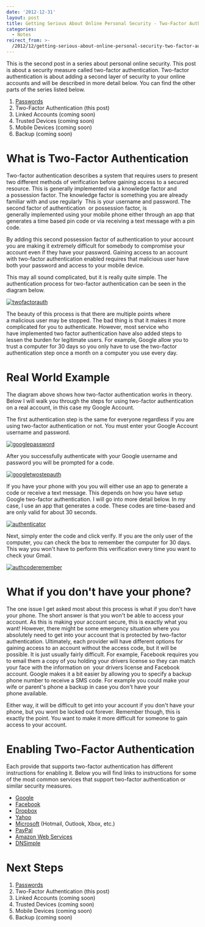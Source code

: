```yaml
---
date: '2012-12-31'
layout: post
title: Getting Serious About Online Personal Security - Two-Factor Authentication
categories:
  - Notes
reirect_from: >-
  /2012/12/getting-serious-about-online-personal-security-two-factor-authentication/
---
```


This is the second post in a series about personal online security. This post is about a security measure called two-factor authentication. Two-factor authentication is about adding a second layer of security to your online accounts and will be described in more detail below. You can find the other parts of the series listed below.

1. [Passwords](/2012/12/29/getting-serious-about-online-personal-security-passwords/)
2. Two-Factor Authentication (this post)
3. Linked Accounts (coming soon)
4. Trusted Devices (coming soon)
5. Mobile Devices (coming soon)
6. Backup (coming soon)

# What is Two-Factor Authentication
Two-factor authentication describes a system that requires users to present two different methods of verification before gaining access to a secured resource. This is generally implemented via a knowledge factor and a possession factor. The knowledge factor is something you are already familiar with and use regularly  This is your username and password. The second factor of authentication  or possession factor, is generally implemented using your mobile phone either through an app that generates a time based pin code or via receiving a text message with a pin code.

By adding this second possession factor of authentication to your account you are making it extremely difficult for somebody to compromise your account even if they have your password. Gaining access to an account with two-factor authentication enabled requires that malicious user have both your password and access to your mobile device.

This may all sound complicated, but it is really quite simple. The authentication process for two-factor authentication can be seen in the diagram below.

[![twofactorauth](/images/2012/12/twofactorauth1.png)](/images/2012/12/twofactorauth1.png)

The beauty of this process is that there are multiple points where a malicious user may be stopped. The bad thing is that it makes it more complicated for you to authenticate. However, most service who have implemented two factor authentication have also added steps to lessen the burden for legitimate users. For example, Google allow you to trust a computer for 30 days so you only have to use the two-factor authentication step once a month on a computer you use every day.

# Real World Example
The diagram above shows how two-factor authentication works in theory. Below I will walk you through the steps for using two-factor authentication on a real account, in this case my Google Account.

The first authentication step is the same for everyone regardless if you are using two-factor authentication or not. You must enter your Google Account username and password.

[![googlepassword](/images/2012/12/googlepassword.png)](/images/2012/12/googlepassword.png)

After you successfully authenticate with your Google username and password you will be prompted for a code.

[![googletwostepauth](/images/2012/12/googletwostepauth.png)](/images/2012/12/googletwostepauth.png)

If you have your phone with you you will either use an app to generate a code or receive a text message. This depends on how you have setup Google two-factor authentication. I will go into more detail below. In my case, I use an app that generates a code. These codes are time-based and are only valid for about 30 seconds.

[![authenticator](/images/2012/12/authenticator.png)](/images/2012/12/authenticator.png)

Next, simply enter the code and click verify. If you are the only user of the computer, you can check the box to remember the computer for 30 days. This way you won't have to perform this verification every time you want to check your Gmail.

[![authcoderemember](/images/2012/12/authcoderemember.png)](/images/2012/12/authcoderemember.png)

# What if you don't have your phone?
The one issue I get asked most about this process is what if you don't have your phone. The short answer is that you won't be able to access your account. As this is making your account secure, this is exactly what you want! However, there might be some emergency situation where you absolutely need to get into your account that is protected by two-factor authentication. Ultimately, each provider will have different options for gaining access to an account without the access code, but it will be possible. It is just usually fairly difficult. For example, Facebook requires you to email them a copy of you holding your drivers license so they can match your face with the information on  your drivers license and Facebook account. Google makes it a bit easier by allowing you to specify a backup phone number to receive a SMS code. For example you could make your wife or parent's phone a backup in case you don't have your phone available.

Either way, it will be difficult to get into your account if you don't have your phone, but you wont be locked out forever. Remember though, this is exactly the point. You want to make it more difficult for someone to gain access to your account.

# Enabling Two-Factor Authentication
Each provide that supports two-factor authentication has different instructions for enabling it. Below you will find links to instructions for some of the most common services that support two-factor authentication or similar security measures.

* [Google](http://support.google.com/accounts/bin/answer.py?hl=en&answer=180744&topic=1099588&ctx=topic)
* [Facebook](https://www.facebook.com/note.php?note_id=10150172618258920)
* [Dropbox](https://www.dropbox.com/help/363/en)
* [Yahoo](http://www.ymailblog.com/blog/2011/12/yahoo-introduces-stronger-user-authentication-%E2%80%93-second-sign-in-verification/)
* [Microsoft](http://windows.microsoft.com/en-US/windows-live/account-security-password-information) (Hotmail, Outlook, Xbox, etc.)
* [PayPal](https://www.paypal.com/us/cgi-bin?cmd=xpt/Marketing_CommandDriven/securitycenter/PayPalSecurityKey-outside&bn_r=o)
* [Amazon Web Services](http://aws.amazon.com/mfa/)
* [DNSimple](http://blog.dnsimple.com/protect-your-dnsimple-account-with-two-factor-authentication-from-authy/)

# Next Steps

  1. [Passwords](/2012/12/29/getting-serious-about-online-personal-security-passwords/)
  2. Two-Factor Authentication (this post)
  3. Linked Accounts (coming soon)
  4. Trusted Devices (coming soon)
  5. Mobile Devices (coming soon)
  6. Backup (coming soon)

